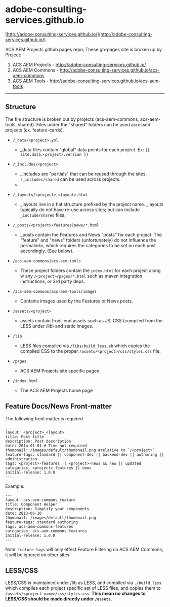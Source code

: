 adobe-consulting-services.github.io
===================================

[http://adobe-consulting-services.github.io/](http://adobe-consulting-services.github.io/)

ACS AEM Projects github pages repo; These gh-pages site is broken up by Project:

1. ACS AEM Projects - http://adobe-consulting-services.github.io/
2. ACS AEM Commons - http://adobe-consulting-services.github.io/acs-aem-commons
3. ACS AEM Tools - http://adobe-consulting-services.github.io/acs-aem-tools

----

## Structure

The file structure is broken out by projects (acs-aem-commons, acs-aem-tools, shared). Files under the "shared" folders can be used acrossed projects (ex. feature-cards).


* `/_data/<project>.yml`
  * _data files contain "global" data points for each project. Ex: `{{ site.data.<project>.version }}`


* `/_includes/<project>`
  * _includes are "partials" that can be reused through the sites. `/_includes/shared` can be used across projects.
  * 
  
* `/_layouts/<project>_<layout>.html` 
  * _layouts live in a flat structure prefixed by the project name. _layouts typically do not have re-use across sites; but can include `_include/shared` files.

* `/_posts/<project>/features|news/*.html`
  * _posts contain the Features and News "posts" for each project. The "feature" and "news" folders (unfortunately) do not influence the permalinks, which requires the categories to be set on each post accordingly. (See below).
  

* `/acs-aem-commons|acs-aem-tools`
  * These project folders contain the `index.html` for each project along w any `/<project>/pages/*.html` such as maven integration instructions, or 3rd party deps.

* `/acs-aem-commons|acs-aem-tools/images`
  * Contains images used by the Features or News posts.

* `/assets/<project>`
  * assets contain front-end assets such as JS, CSS (compiled from the LESS under /lib) and static images.

* `/lib`
  * LESS files compiled via `/libs/build_less.sh` which copies the compiled CSS to the proper `/assets/<project>/css/styles.css` file.

* `/pages`
  * ACS AEM Projects site specific pages

* `/index.html`
  *  The ACS AEM Projects home page
  
## Feature Docs/News Front-matter

The following front matter is required

```
---
layout: <project>_<layout>
title: Post title
description: Post description
date: 2014-01-01 # Time not required
thumbnail: /images/default/thumbnail.png #relative to `/<project>`
feature-tags: standard || component-dev || backend-dev || authoring || administration
tags: <project>-features || <project>-news && new || updated
categories: <project> features || news 
initial-release: 1.0.0
---
```

Example:

```
---
layout: acs-aem-commons_feature
title: Component Helper
description: Simplify your components
date: 2013-06-10
thumbnail: /images/default/thumbnail.png
feature-tags: standard authoring
tags: acs-aem-commons-features
categories: acs-aem-commons features
initial-release: 1.0.0
---
```

Note: `feature-tags` will only effect Feature Filtering on ACS AEM Commons; it will be ignored on other sites.

## LESS/CSS

LESS/CSS is maintained under /lib as LESS, and compiled via `./build_less` which compiles each project specific set of LESS files, and copies them to `/assets/<project-name>/css/styles.css`. **This mean no changes to LESS/CSS should be made directly under `/assets`.**
